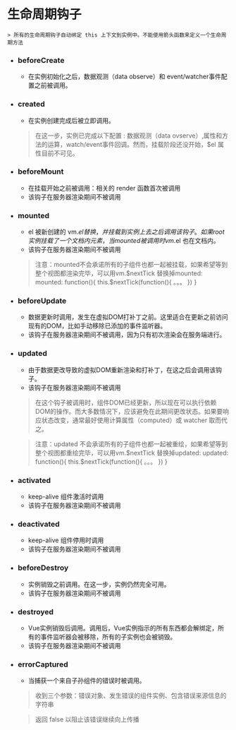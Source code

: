 # 生命周期钩子
    > 所有的生命周期钩子自动绑定 this 上下文到实例中。不能使用箭头函数来定义一个生命周期方法
* ### beforeCreate
    * 在实例初始化之后，数据观测（data observe）和 event/watcher事件配置之前被调用。
    
* ### created
    * 在实例创建完成后被立即调用。
    >   在这一步，实例已完成以下配置 :
    >   数据观测（data ovserve）,属性和方法的运算，watch/event事件回调。然而，挂载阶段还没开始，$el   属性目前不可见。

* ### beforeMount
    * 在挂载开始之前被调用：相关的 render 函数首次被调用
    * 该钩子在服务器渲染期间不被调用
    
* ### mounted
    * el 被新创建的 vm.$el 替换，并挂载到实例上去之后调用该钩子。如果 root 实例挂载了一个文档内元素，当 mounted 被调用时 vm.$el 也在文档内。
     * 该钩子在服务器渲染期间不被调用
    > 注意：mounted不会承诺所有的子组件也都一起被挂载，如果希望等到整个视图都渲染完毕，可以用vm.$nextTick 替换掉mounted:
        mounted: function(){
            this.$nextTick(function(){
                。。。
            })
        }
        
* ### beforeUpdate
    * 数据更新时调用，发生在虚拟DOM打补丁之前。这里适合在更新之前访问现有的DOM，比如手动移除已添加的事件监听器。
    * 该钩子在服务器渲染期间不被调用，因为只有初次渲染会在服务端进行。
    
* ### updated
    * 由于数据更改导致的虚拟DOM重新渲染和打补丁，在这之后会调用该钩子。
    * 该钩子在服务器渲染期间不被调用
    > 在这个钩子被调用时，组件DOM已经更新，所以现在可以执行依赖DOM的操作。而大多数情况下，应该避免在此期间更改状态。如果要响应状态改变，通常最好使用计算属性（computed）或 watcher 取而代之。
    
    > 注意：updated 不会承诺所有的子组件也都一起被重绘，如果希望等到整个视图都重绘完毕，可以用vm.$nextTick 替换掉updated:
            updated: function(){
                this.$nextTick(function(){
                    。。。
                })
            }
* ### activated
    * keep-alive 组件激活时调用
    * 该钩子在服务器渲染期间不被调用
    
* ### deactivated
    * keep-alive 组件停用时调用
    * 该钩子在服务器渲染期间不被调用
    
* ### beforeDestroy
    * 实例销毁之前调用。在这一步，实例仍然完全可用。
    * 该钩子在服务器渲染期间不被调用
     
* ### destroyed
    * Vue实例销毁后调用。调用后，Vue实例指示的所有东西都会解绑定，所有的事件监听器会被移除，所有的子实例也会被销毁。
    * 该钩子在服务器渲染期间不被调用

* ### errorCaptured
    * 当捕获一个来自子孙组件的错误时被调用。
    > 收到三个参数：错误对象、发生错误的组件实例、包含错误来源信息的字符串

    >  返回 false 以阻止该错误继续向上传播 